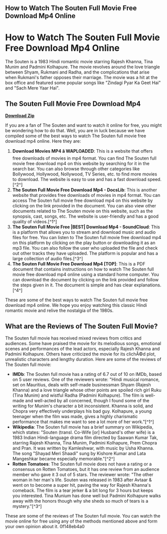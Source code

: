 ## How to Watch The Souten Full Movie Free Download Mp4 Online

  
# How to Watch The Souten Full Movie Free Download Mp4 Online
 
The Souten is a 1983 Hindi romantic movie starring Rajesh Khanna, Tina Munim and Padmini Kolhapure. The movie revolves around the love triangle between Shyam, Rukmani and Radha, and the complications that arise when Rukmani's father opposes their marriage. The movie was a hit at the box office and featured some popular songs like "Zindagi Pyar Ka Geet Hai" and "Sach Mere Yaar Hai".
 
## The Souten Full Movie Free Download Mp4


[**Download Zip**](https://persifalque.blogspot.com/?d=2tM0Nj)

 
If you are a fan of The Souten and want to watch it online for free, you might be wondering how to do that. Well, you are in luck because we have compiled some of the best ways to watch The Souten full movie free download mp4 online. Here they are:
 
1. **Download Movies MP4 â WAPLOADED**: This is a website that offers free downloads of movies in mp4 format. You can find The Souten full movie free download mp4 on this website by searching for it in the search bar. You can also browse through other categories like Bollywood, Hollywood, Nollywood, TV Series, etc. to find more movies to download. The website is easy to use and has a fast download speed.[^2^]
2. **The Souten Full Movie Free Download Mp4 - DocsLib**: This is another website that provides free downloads of movies in mp4 format. You can access The Souten full movie free download mp4 on this website by clicking on the link provided in the document. You can also view other documents related to The Souten movie on this website, such as the synopsis, cast, songs, etc. The website is user-friendly and has a good quality of videos.[^1^]
3. **The Souten Full Movie Free |BEST| Download Mp4 - SoundCloud**: This is a platform that allows you to stream and download music and audio files for free. You can listen to The Souten full movie free download mp4 on this platform by clicking on the play button or downloading it as an mp3 file. You can also follow the user who uploaded the file and check out other tracks they have uploaded. The platform is popular and has a large collection of audio files.[^3^]
4. **The Souten Full Movie Free Download Mp4 [TOP]**: This is a PDF document that contains instructions on how to watch The Souten full movie free download mp4 online using a standard home computer. You can download the document by clicking on the link provided and follow the steps given in it. The document is simple and has clear explanations.[^4^]

These are some of the best ways to watch The Souten full movie free download mp4 online. We hope you enjoy watching this classic Hindi romantic movie and relive the nostalgia of the 1980s.
  
## What are the Reviews of The Souten Full Movie?
 
The Souten full movie has received mixed reviews from critics and audiences. Some have praised the movie for its melodious songs, emotional scenes and performances of the lead actors, especially Rajesh Khanna and Padmini Kolhapure. Others have criticized the movie for its clichÃ©d plot, unrealistic characters and lengthy duration. Here are some of the reviews of The Souten full movie:

- **IMDb**: The Souten full movie has a rating of 6.7 out of 10 on IMDb, based on 5 user reviews. One of the reviewers wrote: \"Hindi musical romance, set on Mauritius, deals with self-made businessman Shyam (Rajesh Khanna) and a love triangle whose other points are spoiled rich girl Ruku (Tina Munim) and wistful Radha (Padmini Kolhapure). The film is well-made and well-acted by all concerned, though I found some of the writing for Munim's character a bit inconsistent. Khanna is solid, and Chopra very effectively underplays his bad guy. Kolhapure, a young teenager when the film was made, gives a highly charismatic performance that makes me want to see a lot more of her work.\"[^1^]
- **Wikipedia**: The Souten full movie has a brief summary on Wikipedia, which states: \"Souten (transl. Co-Wife [or] Husband's other wife) is a 1983 Indian Hindi-language drama film directed by Saawan Kumar Tak, starring Rajesh Khanna, Tina Munim, Padmini Kolhapure, Prem Chopra and Pran. It was written by Kamleshwar, with music by Usha Khanna. The song \"Shayad Meri Shaadi\" sung by Kishore Kumar and Lata Mangeshkar became especially memorable.\"[^2^]
- **Rotten Tomatoes**: The Souten full movie does not have a rating or a consensus on Rotten Tomatoes, but it has one review from an audience member who gave it 3 out of 5 stars. The reviewer wrote: \"The other woman in her man's life. Souten was released in 1983 after Avtaar & went on to become a super hit, paving the way for Rajesh Khanna's comeback. The film is a tear jerker & a bit long for 3 hours but keeps you interested. Tina Munium has done well but Padmini Kolhapure walks away with the honors though why she sheds so much of tears is a mystery.\"[^3^]

These are some of the reviews of The Souten full movie. You can watch the movie online for free using any of the methods mentioned above and form your own opinion about it.
 0f148eb4a0
